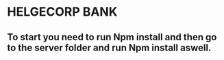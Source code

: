 # HELGECORP BANK

  ## To start you need to run Npm install and then go to the server folder and run Npm install aswell.
